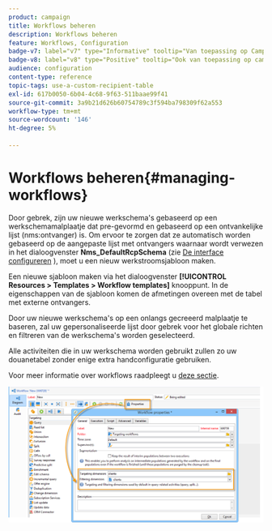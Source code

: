 ```yaml
---
product: campaign
title: Workflows beheren
description: Workflows beheren
feature: Workflows, Configuration
badge-v7: label="v7" type="Informative" tooltip="Van toepassing op Campaign Classic v7"
badge-v8: label="v8" type="Positive" tooltip="Ook van toepassing op campagne v8"
audience: configuration
content-type: reference
topic-tags: use-a-custom-recipient-table
exl-id: 617b0050-6b04-4c68-9f63-511baae99f41
source-git-commit: 3a9b21d626b60754789c3f594ba798309f62a553
workflow-type: tm+mt
source-wordcount: '146'
ht-degree: 5%

---
```


# Workflows beheren{#managing-workflows}



Door gebrek, zijn uw nieuwe werkschema&#39;s gebaseerd op een werkschemamalplaatje dat pre-gevormd en gebaseerd op een ontvankelijke lijst (nms:ontvanger) is. Om ervoor te zorgen dat ze automatisch worden gebaseerd op de aangepaste lijst met ontvangers waarnaar wordt verwezen in het dialoogvenster **Nms_DefaultRcpSchema** (zie [De interface configureren](../../configuration/using/configuring-the-interface.md) ), moet u een nieuw werkstroomsjabloon maken.

Een nieuwe sjabloon maken via het dialoogvenster **[!UICONTROL Resources > Templates > Workflow templates]** knooppunt. In de eigenschappen van de sjabloon komen de afmetingen overeen met de tabel met externe ontvangers.

Door uw nieuwe werkschema&#39;s op een onlangs gecreeerd malplaatje te baseren, zal uw gepersonaliseerde lijst door gebrek voor het globale richten en filtreren van de werkschema&#39;s worden geselecteerd.

Alle activiteiten die in uw werkschema worden gebruikt zullen zo uw douanetabel zonder enige extra handconfiguratie gebruiken.

Voor meer informatie over workflows raadpleegt u [deze sectie](../../workflow/using/about-workflows.md).

![](assets/cfg_external_table_workflow.png)
